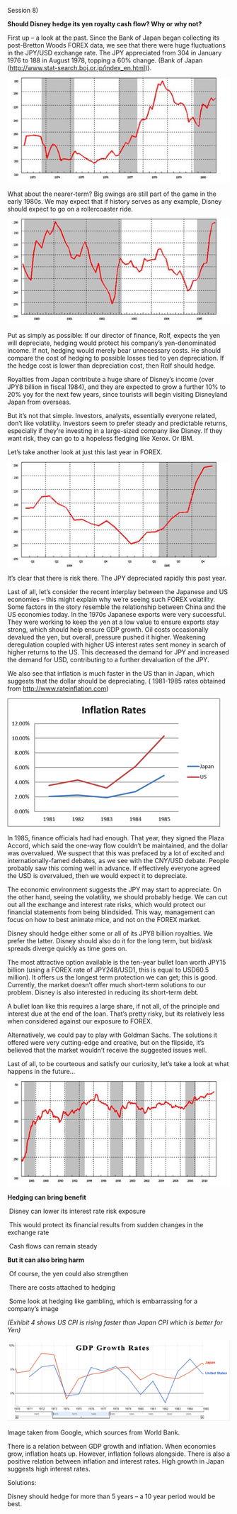 Session 8) 

**Should Disney hedge its yen royalty cash flow? Why or why not?**

First up – a look at the past. Since the Bank of Japan began collecting its post-Bretton Woods FOREX data, we see that there were huge fluctuations in the JPY/USD exchange rate. The JPY appreciated from 304 in January 1976 to 188 in August 1978, topping a 60% change. (Bank of Japan (http://www.stat-search.boj.or.jp/index_en.html)).

![img](./images/clip_image002.jpg) 

What about the nearer-term? Big swings are still part of the game in the early 1980s. We may expect that if history serves as any example, Disney should expect to go on a rollercoaster ride. 

![img](./images/clip_image004.jpg)

Put as simply as possible: If our director of finance, Rolf, expects the yen will depreciate, hedging would protect his company’s yen-denominated income. If not, hedging would merely bear unnecessary costs. He should compare the cost of hedging to possible losses tied to yen depreciation. If the hedge cost is lower than depreciation cost, then Rolf should hedge.

Royalties from Japan contribute a huge share of Disney’s income (over JPY8 billion in fiscal 1984), and they are expected to grow a further 10% to 20% yoy for the next few years, since tourists will begin visiting Disneyland Japan from overseas. 

But it’s not that simple. Investors, analysts, essentially everyone related, don’t like volatility. Investors seem to prefer steady and predictable returns, especially if they’re investing in a large-sized company like Disney. If they want risk, they can go to a hopeless fledging like Xerox. Or IBM.

Let’s take another look at just this last year in FOREX.

![img](./images/clip_image006.jpg)

It’s clear that there is risk there. The JPY depreciated rapidly this past year.

Last of all, let’s consider the recent interplay between the Japanese and US economies – this might explain why we’re seeing such FOREX volatility. Some factors in the story resemble the relationship between China and the US economies today. In the 1970s Japanese exports were very successful. They were working to keep the yen at a low value to ensure exports stay strong, which should help ensure GDP growth. Oil costs occasionally devalued the yen, but overall, pressure pushed it higher. Weakening deregulation coupled with higher US interest rates sent money in search of higher returns to the US. This decreased the demand for JPY and increased the demand for USD, contributing to a further devaluation of the JPY. 

We also see that inflation is much faster in the US than in Japan, which suggests that the dollar should be depreciating. ( 1981-1985 rates obtained from http://www.rateinflation.com)

![img](./images/clip_image008.png)

In 1985, finance officials had had enough. That year, they signed the Plaza Accord, which said the one-way flow couldn’t be maintained, and the dollar was overvalued. We suspect that this was prefaced by a lot of excited and internationally-famed debates, as we see with the CNY/USD debate. People probably saw this coming well in advance. If effectively everyone agreed the USD is overvalued, then we would expect it to depreciate.

The economic environment suggests the JPY may start to appreciate. On the other hand, seeing the volatility, we should probably hedge. We can cut out all the exchange and interest rate risks, which would protect our financial statements from being blindsided. This way, management can focus on how to best animate mice, and not on the FOREX market. 

Disney should hedge either some or all of its JPY8 billion royalties. We prefer the latter. Disney should also do it for the long term, but bid/ask spreads diverge quickly as time goes on. 

The most attractive option available is the ten-year bullet loan worth JPY15 billion (using a FOREX rate of JPY248/USD1, this is equal to USD60.5 million). It offers us the longest term protection we can get; this is good. Currently, the market doesn’t offer much short-term solutions to our problem. Disney is also interested in reducing its short-term debt. 

A bullet loan like this requires a large share, if not all, of the principle and interest due at the end of the loan. That’s pretty risky, but its relatively less when considered against our exposure to FOREX. 

Alternatively, we could pay to play with Goldman Sachs. The solutions it offered were very cutting-edge and creative, but on the flipside, it’s believed that the market wouldn’t receive the suggested issues well.

Last of all, to be courteous and satisfy our curiosity, let’s take a look at what happens in the future…

![img](./images/clip_image010.jpg)

 

 **Hedging can bring benefit**

​        Disney can lower its interest rate risk exposure

​        This would protect its financial results from sudden changes in the exchange rate

​        Cash flows can remain steady 

**But it can also bring harm**

​    Of course, the yen could also strengthen

​    There are costs attached to hedging

​    Some look at hedging like gambling, which is embarrassing for a company’s image

*(Exhibit 4 shows US CPI is rising faster than Japan CPI which is better for Yen)*

![img](./images/clip_image002.png)

Image taken from Google, which sources from World Bank.

There is a relation between GDP growth and inflation. When economies grow, inflation heats up. However, inflation follows alongside. There is also a positive relation between inflation and interest rates. High growth in Japan suggests high interest rates.

Solutions:

Disney should hedge for more than 5 years – a 10 year period would be best.